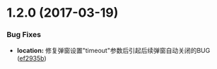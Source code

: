 <a name="1.2.0"></a>
# 1.2.0 (2017-03-19)


### Bug Fixes

* **location:** 修复弹窗设置"timeout"参数后引起后续弹窗自动关闭的BUG ([ef2935b](https://github.com/no-nothing/popup/commit/ef2935b))



